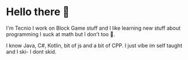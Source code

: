 # Hello there 👋
I'm Tecnio I work on Block Game stuff and I like learning new stuff about programming I suck at math but I don't too 🤔.

I know Java, C#, Kotlin, bit of js and a bit of CPP. I just vibe im self taught and I ski- I dont skid. 
